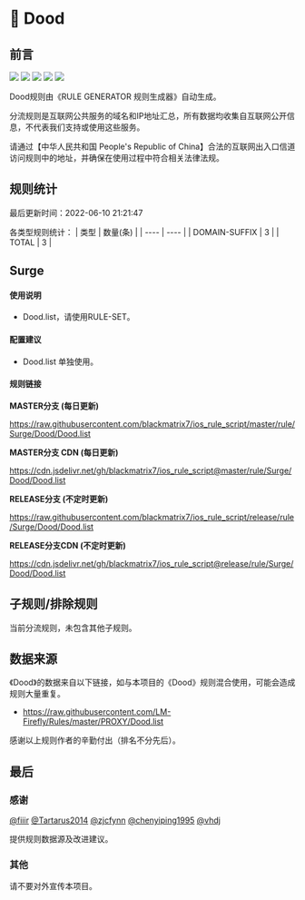# 🧸 Dood

## 前言

![](https://shields.io/badge/-移除重复规则-ff69b4) ![](https://shields.io/badge/-DOMAIN与DOMAIN--SUFFIX合并-green) ![](https://shields.io/badge/-DOMAIN--SUFFIX间合并-critical) ![](https://shields.io/badge/-DOMAIN--SUFFIX与DOMAIN--KEYWORD合并-blue) ![](https://shields.io/badge/-IP--CIDR(6)合并-blueviolet) 

Dood规则由《RULE GENERATOR 规则生成器》自动生成。

分流规则是互联网公共服务的域名和IP地址汇总，所有数据均收集自互联网公开信息，不代表我们支持或使用这些服务。

请通过【中华人民共和国 People's Republic of China】合法的互联网出入口信道访问规则中的地址，并确保在使用过程中符合相关法律法规。

## 规则统计

最后更新时间：2022-06-10 21:21:47

各类型规则统计：
| 类型 | 数量(条)  | 
| ---- | ----  |
| DOMAIN-SUFFIX | 3  | 
| TOTAL | 3  | 


## Surge 

#### 使用说明
- Dood.list，请使用RULE-SET。

#### 配置建议
- Dood.list 单独使用。

#### 规则链接
**MASTER分支 (每日更新)**

https://raw.githubusercontent.com/blackmatrix7/ios_rule_script/master/rule/Surge/Dood/Dood.list

**MASTER分支 CDN (每日更新)**

https://cdn.jsdelivr.net/gh/blackmatrix7/ios_rule_script@master/rule/Surge/Dood/Dood.list

**RELEASE分支 (不定时更新)**

https://raw.githubusercontent.com/blackmatrix7/ios_rule_script/release/rule/Surge/Dood/Dood.list

**RELEASE分支CDN (不定时更新)**

https://cdn.jsdelivr.net/gh/blackmatrix7/ios_rule_script@release/rule/Surge/Dood/Dood.list

## 子规则/排除规则


当前分流规则，未包含其他子规则。

## 数据来源

《Dood》的数据来自以下链接，如与本项目的《Dood》规则混合使用，可能会造成规则大量重复。

- https://raw.githubusercontent.com/LM-Firefly/Rules/master/PROXY/Dood.list


感谢以上规则作者的辛勤付出（排名不分先后）。

## 最后

### 感谢

[@fiiir](https://github.com/fiiir) [@Tartarus2014](https://github.com/Tartarus2014) [@zjcfynn](https://github.com/zjcfynn) [@chenyiping1995](https://github.com/chenyiping1995) [@vhdj](https://github.com/vhdj)

提供规则数据源及改进建议。

### 其他

请不要对外宣传本项目。